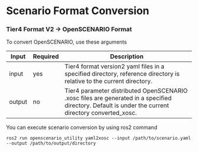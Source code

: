 # Scenario Format Conversion
### Tier4 Format V2 -> OpenSCENARIO Format

To convert OpenSCENARIO, use these arguments

| Input | Required  | Description |
| ----- | --------- | ------------ |
| input | yes       | Tier4 format version2 yaml files in a specified directory, reference directory is relative to the current directory. |
| output | no       | Tier4 parameter distributed OpenSCENARIO .xosc files are generated in a specified directory. Default is under the current directory converted_xosc. |

You can execute scenario conversion by using ros2 command

```
ros2 run openscenario_utility yaml2xosc --input /path/to/scenario.yaml --output /path/to/output/directory
```
